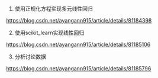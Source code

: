 1. 使用正规化方程实现多元线性回归

https://blog.csdn.net/ayangann915/article/details/81184398

2. 使用scikit_learn实现线性回归

https://blog.csdn.net/ayangann915/article/details/81185106

3. 分析讨论数据

https://blog.csdn.net/ayangann915/article/details/81185796
